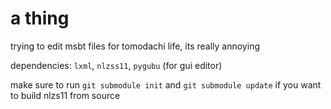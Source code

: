 # a thing

trying to edit msbt files for tomodachi life, its really annoying

dependencies: `lxml`, `nlzss11`, `pygubu` (for gui editor) 

make sure to run `git submodule init` and `git submodule update` if you want to build nlzs11 from source


